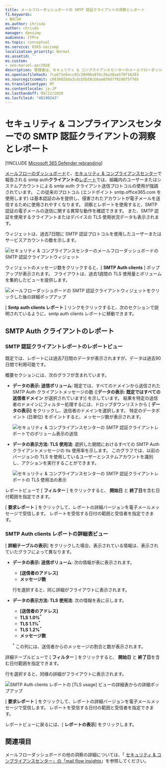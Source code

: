 ```yaml
---
title: メールフローダッシュボードの SMTP 認証クライアントの洞察とレポート
f1.keywords:
- NOCSH
ms.author: chrisda
author: chrisda
manager: dansimp
audience: ITPro
ms.topic: conceptual
ms.service: O365-seccomp
localization_priority: Normal
ms.assetid: ''
ms.custom:
- seo-marvel-apr2020
description: 管理者は、セキュリティ & コンプライアンスセンターのメールフローダッシュボードで SMTP 認証の洞察とレポートを使用して、組織内で、認証済みの SMTP (SMTP AUTH) を使用して電子メールメッセージを送信する電子メール送信者を監視する方法を学習できます。
ms.openlocfilehash: 7ca673e5ecc92c28996a976c26a38ae570f16203
ms.sourcegitcommit: c083602dda3cdcb5b58cb8aa070d77019075f765
ms.translationtype: MT
ms.contentlocale: ja-JP
ms.lasthandoff: 09/22/2020
ms.locfileid: "48199243"
---
```

# <a name="smtp-auth-clients-insight-and-report-in-the-security--compliance-center"></a>セキュリティ & コンプライアンスセンターでの SMTP 認証クライアントの洞察とレポート

[!INCLUDE [Microsoft 365 Defender rebranding](../includes/microsoft-defender-for-office.md)]


[メールフローのダッシュボード](mail-flow-insights-v2.md)と、[セキュリティ & コンプライアンスセンター](https://protection.office.com)で報告される smtp auth**クライアントの**[レポート](#smtp-auth-clients-report)では、組織内のユーザーまたはシステムアカウントによる smtp auth クライアント送信プロトコルの使用が強調されています。 この従来のプロトコル (エンドポイント smtp.office365.com を使用します) は基本認証のみを提供し、侵害されたアカウントが電子メールを送信するために使用されやすくなります。 洞察とレポートを使用すると、SMTP 認証の電子メールの送信に関する異常な動作を確認できます。 また、SMTP 認証を使用するクライアントまたはデバイスの TLS 使用状況データも表示されます。

ウィジェットは、過去7日間に SMTP 認証プロトコルを使用したユーザーまたはサービスアカウントの数を示します。

![セキュリティ & コンプライアンスセンターのメールフローダッシュボードの SMTP 認証クライアントウィジェット](../../media/mfi-smtp-auth-clients-report-widget.png)

ウィジェットのメッセージ数をクリックすると、[ **SMTP Auth clients** ] ポップアップが表示されます。 フライアウトは、過去1週間の TLS 使用量とボリュームを集約したビューを提供します。

![メールフローダッシュボードの SMTP 認証クライアントウィジェットをクリックした後の詳細ポップアップ](../../media/mfi-smtp-auth-clients-report-details.png)

[ **Smtp auth clients レポート** ] リンクをクリックすると、次のセクションで説明されているように、smtp auth clients レポートに移動できます。

## <a name="smtp-auth-clients-report"></a>SMTP Auth クライアントのレポート

### <a name="report-view-for-the-smtp-auth-clients-report"></a>SMTP 認証クライアントレポートのレポートビュー

既定では、レポートには過去7日間のデータが表示されますが、データは過去90日間で利用可能です。

概要セクションには、次のグラフが含まれています。

- **データの表示: 送信ボリューム**: 既定では、すべてのドメインから送信された SMTP Auth クライアントメッセージの数 ([**データの表示: 既定ではすべての送信者ドメイン** が選択されています)] を示しています。 結果を特定の送信者のドメインにフィルター処理するには、ドロップダウンリストから [ **データの表示]** をクリックし、送信者のドメインを選択します。 特定のデータポイント (日単位) をポイントすると、メッセージ数が表示されます。

  ![セキュリティ & コンプライアンスセンターの SMTP 認証クライアントレポートでのボリューム表示の送信](../../media/mfi-smtp-auth-clients-report-sending-volume-view.png)

- **データの表示方法: TLS 使用法**: 選択した期間におけるすべての SMTP Auth クライアントメッセージの tls 使用率を示します。 このグラフでは、以前のバージョンの TLS を使用しているユーザーとシステムアカウントを識別し、アクションを実行することができます。

  ![セキュリティ & コンプライアンスセンターの SMTP 認証クライアントレポートの TLS 使用法の表示](../../media/mfi-smtp-auth-clients-report-tls-usage-view.png)

レポートビューで [ **フィルター** ] をクリックすると、 **開始日** と **終了日**を含む日付範囲を指定できます。

[ **要求レポート** ] をクリックして、レポートの詳細バージョンを電子メールメッセージで受信します。 レポートを受信する日付の範囲と受信者を指定できます。

### <a name="details-table-view-for-the-smtp-auth-clients-report"></a>SMTP Auth clients レポートの詳細表ビュー

[ **詳細テーブルの表示**] をクリックした場合、表示されている情報は、表示されていたグラフによって異なります。

- **データの表示: 送信ボリューム**: 次の情報が表に表示されます。

  - **[送信者のアドレス]**
  - **メッセージ数**

  行を選択すると、同じ詳細がフライアウトに表示されます。

- **データの表示方法: TLS 使用法**: 次の情報を表に示します。

  - **[送信者のアドレス]**
  - **TLS 1.0%**<sup>\*</sup>
  - **TLS 1.1%**<sup>\*</sup>
  - **TLS 1.2%**<sup>\*</sup>
  - **メッセージ数**

  <sup>\*</sup> この列には、送信者からのメッセージの割合と数が表示されます。

詳細テーブルビューで [ **フィルター** ] をクリックすると、 **開始日** と **終了日**を含む日付範囲を指定できます。

行を選択すると、同様の詳細がフライアウトに表示されます。

![SMTP Auth clients レポートの [TLS usage] ビューの詳細表からの詳細ポップアップ](../../media/mfi-smtp-auth-clients-report-tls-usage-view-view-details-table-details.png)

[ **要求レポート** ] をクリックして、レポートの詳細バージョンを電子メールメッセージで受信します。 レポートを受信する日付の範囲と受信者を指定できます。

レポートビューに戻るには、[ **レポートの表示**] をクリックします。

## <a name="related-topics"></a>関連項目

メールフローダッシュボードの他の洞察の詳細については、「 [セキュリティ & コンプライアンスセンター」の「mail flow insights](mail-flow-insights-v2.md)」を参照してください。
